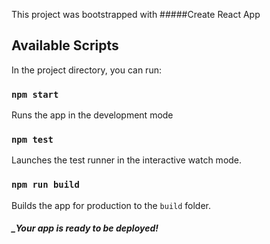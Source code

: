 This project was bootstrapped with #####Create React App

## Available Scripts

In the project directory, you can run:

### `npm start`

Runs the app in the development mode

### `npm test`

Launches the test runner in the interactive watch mode.

### `npm run build`

Builds the app for production to the `build` folder.<br />
##### _Your app is ready to be deployed!

